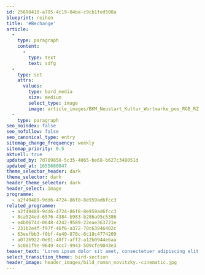 ```yaml
---
id: 25698410-a795-4c19-84ba-c9cb1fed500a
blueprint: reihen
title: '#Bechange'
article:
  -
    type: paragraph
    content:
      -
        type: text
        text: sdfg
  -
    type: set
    attrs:
      values:
        type: bard_media
        size: medium
        select_type: image
        image: article_images/BKM_Neustart_Kultur_Wortmarke_pos_RGB_RZ.jpg
  -
    type: paragraph
seo_noindex: false
seo_nofollow: false
seo_canonical_type: entry
sitemap_change_frequency: weekly
sitemap_priority: 0.5
aktuell: true
updated_by: 7d709850-5c35-4065-be68-b627c348051d
updated_at: 1655680047
theme_selector_header: dark
theme_selector: dark
header_theme_selector: dark
header_select: image
programme:
  - a2f49489-9dd6-4724-86f8-8e959ad6fcc3
related_programme:
  - a2f49489-9dd6-4724-86f8-8e959ad6fcc3
  - 8ca524ed-6576-4384-b983-b286a95c5386
  - e4b0674d-0648-4242-9589-22eae363721e
  - 231b2e4f-f97f-46f6-a372-70c63946402c
  - 63eefbb3-f0bf-4e40-878c-6c18c4774209
  - a0726922-0e01-40f7-aff2-a12b0944e6aa
  - 5c081f9e-9649-4cc7-9943-509cfe9043e3
teaser_text: 'Lorem ipsum dolor sit amet, consectetuer adipiscing elit. Aenean commodo ligula eget dolor. Aenean massa. Cum sociis natoque penatibus et magnis dis parturient montes, nascetur ridiculus mus. Donec qu'
select_transition_theme: bird-section
header_image: header_images/bild_roman_novitzky.-cinematic.jpg
---
```

